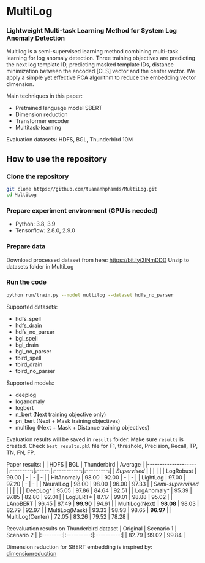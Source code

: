 # MultiLog
### Lightweight Multi-task Learning Method for System Log Anomaly Detection

Multilog is a semi-supervised learning method combining multi-task learning for log anomaly detection. Three training objectives are predicting the next log template ID, predicting masked template IDs, distance minimization between the encoded [CLS] vector and the center vector. We apply a simple yet effective PCA algorithm to reduce the embedding vector dimension. 

Main techniques in this paper:
- Pretrained language model SBERT
- Dimension reduction
- Transformer encoder
- Multitask-learning

Evaluation datasets: HDFS, BGL, Thunderbird 10M

## How to use the repository
### Clone the repository
```bash
git clone https://github.com/tuananhphamds/MultiLog.git
cd MultiLog
```

### Prepare experiment environment (GPU is needed)
- Python: 3.8, 3.9
- Tensorflow: 2.8.0, 2.9.0

### Prepare data
Download processed dataset from here: https://bit.ly/3INmDDD
Unzip to datasets folder in MultiLog

### Run the code
```bash
python run/train.py --model multilog --dataset hdfs_no_parser
```
Supported datasets: 
- hdfs_spell
- hdfs_drain
- hdfs_no_parser
- bgl_spell
- bgl_drain
- bgl_no_parser
- tbird_spell
- tbird_drain
- tbird_no_parser

Supported models:
- deeplog
- loganomaly
- logbert
- n_bert (Next training objective only)
- pn_bert (Next + Mask training objectives)
- multilog (Next + Mask + Distance training objectives)

Evaluation results will be saved in `results` folder. Make sure `results` is created.
Check `best_results.pkl` file for F1, threshold, Precision, Recall, TP, TN, FN, FP.

Paper results:
|                    |    HDFS   |  BGL  | Thunderbird |  Average  |
|--------------------|:---------:|:-----:|:-----------:|:---------:|
| _Supervised_       |           |       |             |           |
| LogRobust          |   99.00   |   -   |      -      |     -     |
| HitAnomaly         |   98.00   | 92.00 |      -      |     -     |
| LightLog           |   97.00   | 97.20 |      -      |     -     |
| NeuralLog          |   98.00   | 98.00 |    96.00    |   97.33   |
| _Semi-suprervised_ |           |       |             |           |
| DeepLog*           |   95.05   | 97.86 |    84.64    |   92.51   |
| LogAnomaly*        |   95.39   | 97.85 |    82.80    |   92.01   |
| LogBERT*           |   87.17   | 99.01 |    98.88    |   95.02   |
| LAnoBERT           |   96.45   | 87.49 |  **99.90**  |   94.61   |
| MultiLog(Next)     | **98.08** | 98.03 |    82.79    |   92.97   |
| MultiLog(Mask)     |   93.33   | 98.93 |    98.65    | **96.97** |
| MultiLog(Center)   |   72.05   | 83.26 |    79.52    |   78.28   |


Reevaluation results on Thunderbird dataset
| Original | Scenario 1 | Scenario 2 |
|:--------:|:----------:|:----------:|
|   82.79  |    99.02   |    99.84   |

Dimension reduction for SBERT embedding is inspired by: [dimensionreduction]([https://link-url-here.org](https://github.com/UKPLab/sentence-transformers/blob/master/examples/training/distillation/dimensionality_reduction.py)https://github.com/UKPLab/sentence-transformers/blob/master/examples/training/distillation/dimensionality_reduction.py)

